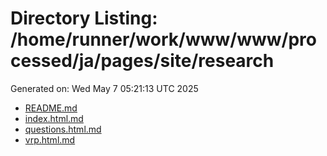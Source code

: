 # Directory Listing: /home/runner/work/www/www/processed/ja/pages/site/research
Generated on: Wed May  7 05:21:13 UTC 2025

- [README.md](README.md)
- [index.html.md](index.html.md)
- [questions.html.md](questions.html.md)
- [vrp.html.md](vrp.html.md)
